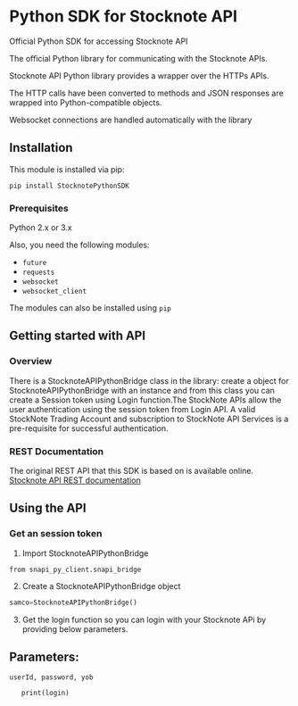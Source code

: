 # Python SDK for Stocknote API
Official Python SDK for accessing Stocknote API

The official Python library for communicating with the Stocknote APIs.

Stocknote API Python library provides a wrapper over the HTTPs APIs.

The HTTP calls have been converted to methods and JSON responses are wrapped into Python-compatible objects.

Websocket connections are handled automatically with the library

## Installation

This module is installed via pip:

```
pip install StocknotePythonSDK
```


### Prerequisites

Python 2.x or 3.x

Also, you need the following modules:

* `future`
* `requests`
* `websocket`
* `websocket_client`

The modules can also be installed using `pip`

## Getting started with API

### Overview
There is a StocknoteAPIPythonBridge class in the library: create a object for StocknoteAPIPythonBridge with an instance and from this class you can create a Session token using Login function.The StockNote APIs allow the user authentication using the session token from Login API. A valid StockNote Trading Account and subscription to StockNote API Services is a pre-requisite for successful authentication.
 

### REST Documentation
The original REST API that this SDK is based on is available online.
   [Stocknote API REST documentation](https://developers.stocknote.com/api/?python#stocknote-api-documentation)

## Using the API

### Get an session token
1. Import StocknoteAPIPythonBridge
```
from snapi_py_client.snapi_bridge
```

2. Create a StocknoteAPIPythonBridge object
```python
samco=StocknoteAPIPythonBridge()
```
3. Get the login function so you can login with your Stocknote APi by providing below parameters.

## Parameters:
    userId, password, yob
    
  ```login=samco.login(body={"userId":'*****','password':'*****','yob':'****'})
     print(login)
  ```
